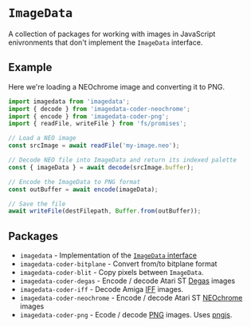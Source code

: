 # `ImageData`

A collection of packages for working with images in JavaScript enivronments that don't implement the `ImageData` interface.

## Example

Here we're loading a NEOchrome image and converting it to PNG.

```js
import imagedata from 'imagedata';
import { decode } from 'imagedata-coder-neochrome';
import { encode } from 'imagedata-coder-png';
import { readFile, writeFile } from 'fs/promises';

// Load a NEO image
const srcImage = await readFile('my-image.neo');

// Decode NEO file into ImageData and return its indexed palette
const { imageData } = await decode(srcImage.buffer);

// Encode the ImageData to PNG format
const outBuffer = await encode(imageData);

// Save the file
await writeFile(destFilepath, Buffer.from(outBuffer));
```

## Packages

* `imagedata` - Implementation of the [`ImageData` interface](https://html.spec.whatwg.org/multipage/canvas.html#dom-imagedata-dev)
* `imagedata-coder-bitplane` - Convert from/to bitplane format
* `imagedata-coder-blit` - Copy pixels between `ImageData`.
* `imagedata-coder-degas` - Encode / decode Atari ST [Degas](https://en.wikipedia.org/wiki/DEGAS_(software)) images
* `imagedata-coder-iff` - Decode Amiga [IFF](https://en.wikipedia.org/wiki/Interchange_File_Format) images.
* `imagedata-coder-neochrome` - Encode / decode Atari ST [NEOchrome](https://en.wikipedia.org/wiki/NEOchrome) images
* `imagedata-coder-png` - Ecode / decode [PNG](https://en.wikipedia.org/wiki/Portable_Network_Graphics) images. Uses [pngjs](https://github.com/lukeapage/pngjs).
